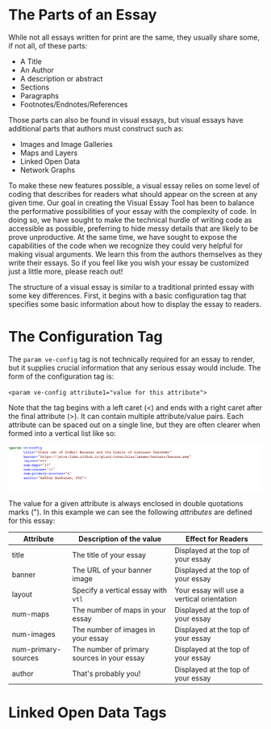 # The Parts of an Essay

While not all essays written for print are the same, they usually share some, if not all, of these parts:

* A Title
* An Author
* A description or abstract
* Sections
* Paragraphs
* Footnotes/Endnotes/References

Those parts can also be found in visual essays, but visual essays have additional parts that authors must construct such as:

* Images and Image Galleries
* Maps and Layers
* Linked Open Data
* Network Graphs

To make these new features possible, a visual essay relies on some level of coding that describes for readers what should appear on the screen at any given time. Our goal in creating the Visual Essay Tool has been to balance the performative possibilities of your essay with the complexity of code. In doing so, we have sought to make the technical hurdle of writing code as accessible as possible, preferring to hide messy details that are likely to be prove unproductive. At the same time, we have sought to expose the capabilities of the code when we recognize they could very helpful for making visual arguments. We learn this from the authors themselves as they write their essays. So if you feel like you wish your essay be customized just a little more, please reach out!

The structure of a visual essay is similar to a traditional printed essay with some key differences. First, it begins with a basic configuration tag that specifies some basic information about how to display the essay to readers.

# The Configuration Tag

The `param ve-config` tag is not technically required for an essay to render, but it supplies crucial information that any serious essay would include. The form of the configuration tag is:

`<param ve-config attribute1="value for this attribute">`

Note that the tag begins with a left caret (<) and ends with a right caret after the final attribute (>). It can contain multiple attribute/value pairs. Each attribute can be spaced out on a single line, but they are often clearer when formed into a vertical list like so:

![An example configuration tag](config-tag.png)

The value for a given attribute is always enclosed in double quotations marks ("). In this example we can see the following *attributes* are defined for this essay:

|Attribute|Description of the value|Effect for Readers|
|---|---|---|
|title|The title of your essay|Displayed at the top of your essay|
|banner|The URL of your banner image|Displayed at the top of your essay|
|layout|Specify a vertical essay with `vtl`|Your essay will use a vertical orientation|
|num-maps|The number of maps in your essay|Displayed at the top of your essay|
|num-images|The number of images in your essay|Displayed at the top of your essay|
|num-primary-sources|The number of primary sources in your essay|Displayed at the top of your essay|
|author|That's probably you!|Displayed at the top of your essay|

# Linked Open Data Tags

